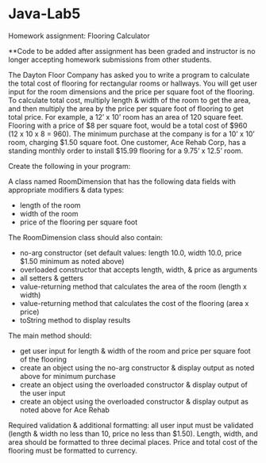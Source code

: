 # Java-Lab5
<p>Homework assignment: Flooring Calculator</p>
<p>**Code to be added after assignment has been graded and instructor is no longer accepting homework submissions from other students.</p>

<p>The Dayton Floor Company has asked you to write a program to calculate the total cost of flooring for rectangular rooms or hallways. You will get user input for the room dimensions and the price per square foot of the flooring. To calculate total cost, multiply length &amp; width of the room to get the area, and then multiply the area by the price per square foot of flooring to get total price. For example, a 12’ x 10’ room has an area of 120 square feet. Flooring with a price of $8 per square foot, would be a total cost of $960 (12 x 10 x 8 = 960). The minimum purchase at the company is for a 10’ x 10’ room, charging $1.50 square foot. One customer, Ace Rehab Corp, has a standing monthly order to install $15.99 flooring for a 9.75’ x 12.5’ room.</p>
<p>Create the following in your program:</p>
<p>A class named RoomDimension that has the following data fields with appropriate modifiers &amp; data types:</p>
  <ul>
    <li>length of the room</li>
    <li>width of the room</li>
    <li>price of the flooring per square foot</li>
  </ul>
<p>The RoomDimension class should also contain:</p>
  <ul>
    <li>no-arg constructor (set default values: length 10.0, width 10.0, price $1.50 minimum as noted above)</li>
    <li>overloaded constructor that accepts length, width, &amp; price as arguments</li>
    <li>all setters &amp; getters</li>
    <li>value-returning method that calculates the area of the room (length x width)</li>
    <li>value-returning method that calculates the cost of the flooring (area x price)</li>
    <li>toString method to display results</li>
  </ul>
<p>The main method should:</p>
  <ul>
    <li>get user input for length &amp; width of the room and price per square foot of the flooring</li>
    <li>create an object using the no-arg constructor &amp; display output as noted above for minimum purchase</li>
    <li>create an object using the overloaded constructor &amp; display output of the user input</li>
    <li>create an object using the overloaded constructor &amp; display output as noted above for Ace Rehab</li>
  </ul>
<p>Required validation &amp; additional formatting: all user input must be validated (length &amp; width no less than 10, price no less than $1.50). Length, width, and area should be formatted to three decimal places. Price and total cost of the flooring must be formatted to currency.</p>

